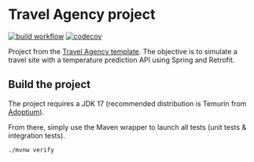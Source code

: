 # Travel Agency project

[![build workflow](https://github.com/maxleclerc2/travel_agency/actions/workflows/build.yml/badge.svg)](https://github.com/maxleclerc2/travel_agency/actions)
[![codecov](https://codecov.io/gh/maxleclerc2/travel_agency/branch/main/graph/badge.svg?token=VaFUARD5P3)](https://codecov.io/gh/maxleclerc2/travel_agency)

Project from the [Travel Agency template](https://github.com/lernejo/travel_agency_template).
The objective is to simulate a travel site with a temperature prediction API using Spring and Retrofit.

## Build the project

The project requires a JDK 17 (recommended distribution is Temurin from [Adoptium](https://adoptium.net/)).

From there, simply use the Maven wrapper to launch all tests (unit tests & integration tests).

`./mvnw verify`
